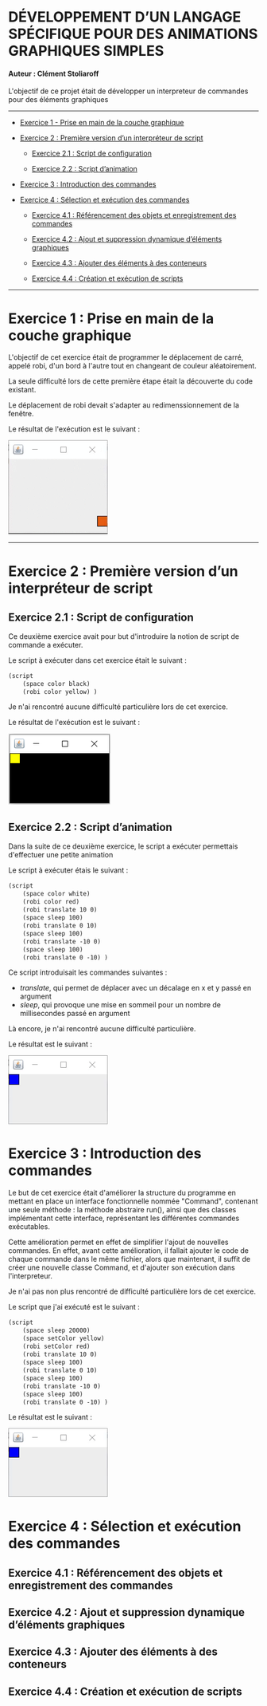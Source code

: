 # DÉVELOPPEMENT D’UN LANGAGE SPÉCIFIQUE POUR DES ANIMATIONS GRAPHIQUES SIMPLES

#### Auteur : Clément Stoliaroff

L'objectif de ce projet était de développer un interpreteur de commandes pour des éléments graphiques

--------

* [Exercice 1 - Prise en main de la couche graphique](#exercice-1--prise-en-main-de-la-couche-graphique)

* [Exercice 2 : Première version d’un interpréteur de script](#exercice-2--Première-version-dun-interpréteur-de-script)

  * [Exercice 2.1 : Script de configuration](#exercice-21--script-de-configuration)
  
  * [Exercice 2.2 : Script d’animation](#exercice-22--script-danimation)

* [Exercice 3 : Introduction des commandes](#exercice-3--introduction-des-commandes)

* [Exercice 4 : Sélection et exécution des commandes](#exercice-4--sélection-et-exécution-des-commandes)

	* [Exercice 4.1 : Référencement des objets et enregistrement des commandes](#exercice-41--référencement-des-objets-et-enregistrement-des-commandes)
	
	* [Exercice 4.2 :  Ajout et suppression dynamique d’éléments graphiques](#exercice-42--ajout-et-suppression-dynamique-déléments-graphiques)

	* [Exercice 4.3 : Ajouter des éléments à des conteneurs](#exercice-43--ajouter-des-éléments-à-des-conteneurs)
	
	* [Exercice 4.4 : Création et exécution de scripts](#exercice-44--création-et-exécution-de-scripts)
----------------

# Exercice 1 : Prise en main de la couche graphique

L'objectif de cet exercice était de programmer le déplacement de carré, appelé robi, d'un bord à l'autre tout en changeant de couleur aléatoirement.

La seule difficulté lors de cette première étape était la découverte du code existant.

Le déplacement de robi devait s'adapter au redimenssionnement de la fenêtre.

Le résultat de l'exécution est le suivant :

![Exécution de l'exercice 1](/exercice_1.gif)

----------------

# Exercice 2 : Première version d’un interpréteur de script

## Exercice 2.1 : Script de configuration

Ce deuxième exercice avait pour but d'introduire la notion de script de commande a exécuter.

Le script à exécuter dans cet exercice était le suivant :

```
(script
	(space color black)
	(robi color yellow) )
```

Je n'ai rencontré aucune difficulté particulière lors de cet exercice.

Le résultat de l'exécution est le suivant :

![Exécution de l'exercice 2.1](/exercice_2_1.PNG)

## Exercice 2.2 : Script d’animation

Dans la suite de ce deuxième exercice, le script a exécuter permettais d'effectuer une petite animation

Le script à exécuter étais le suivant :

```
(script
	(space color white)
	(robi color red)
	(robi translate 10 0)
	(space sleep 100)
	(robi translate 0 10)
	(space sleep 100)
	(robi translate -10 0)
	(space sleep 100)
	(robi translate 0 -10) )
```

Ce script introduisait les commandes suivantes :

* *translate*, qui permet de déplacer avec un décalage en x et y passé en argument
* *sleep*, qui provoque une mise en sommeil pour un nombre de millisecondes passé en argument

Là encore, je n'ai rencontré aucune difficulté particulière.

Le résultat est le suivant :

![Exécution de l'exercice 2.2](/exercice_2_2.gif)

# Exercice 3 : Introduction des commandes

Le but de cet exercice était d'améliorer la structure du programme en mettant en place un interface fonctionnelle nommée "Command", contenant une seule méthode : la méthode abstraire run(), ainsi que des classes implémentant cette interface, représentant les différentes commandes exécutables.

Cette amélioration permet en effet de simplifier l'ajout de nouvelles commandes. En effet, avant cette amélioration, il fallait ajouter le code de chaque commande dans le même fichier, alors que maintenant, il suffit de créer une nouvelle classe Command, et d'ajouter son exécution dans l'interpreteur.

Je n'ai pas non plus rencontré de difficulté particulière lors de cet exercice.

Le script que j'ai exécuté est le suivant :

```
(script
	(space sleep 20000)
	(space setColor yellow)
	(robi setColor red)
	(robi translate 10 0)
	(space sleep 100)
	(robi translate 0 10)
	(space sleep 100)
	(robi translate -10 0)
	(space sleep 100)
	(robi translate 0 -10) )
```

Le résultat est le suivant :

![Exécution de l'exercice 3](/exercice_3.gif)

# Exercice 4 : Sélection et exécution des commandes

## Exercice 4.1 : Référencement des objets et enregistrement des commandes

## Exercice 4.2 : Ajout et suppression dynamique d’éléments graphiques

## Exercice 4.3 : Ajouter des éléments à des conteneurs

## Exercice 4.4 : Création et exécution de scripts

